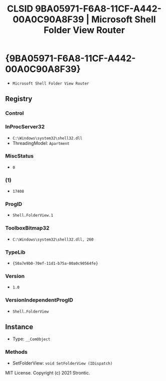 ﻿---
title: "CLSID 9BA05971-F6A8-11CF-A442-00A0C90A8F39 | Microsoft Shell Folder View Router"
excerpt: What is COM-Object CLSID 9BA05971-F6A8-11CF-A442-00A0C90A8F39?
---

# {9BA05971-F6A8-11CF-A442-00A0C90A8F39}

* `Microsoft Shell Folder View Router`

## Registry


### Control


### InProcServer32

* `C:\Windows\system32\shell32.dll`
* ThreadingModel: `Apartment`

### MiscStatus

* `0`

### (1)

* `17408`

### ProgID

* `Shell.FolderView.1`

### ToolboxBitmap32

* `C:\Windows\system32\shell32.dll, 260`

### TypeLib

* `{50a7e9b0-70ef-11d1-b75a-00a0c90564fe}`

### Version

* `1.0`

### VersionIndependentProgID

* `Shell.FolderView`

## Instance

* Type: `__ComObject`

### Methods

* SetFolderView: `void SetFolderView (IDispatch)`

MIT License. Copyright (c) 2021 Strontic.


